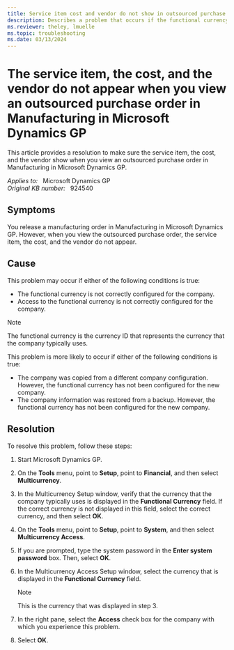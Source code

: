 ```yaml
---
title: Service item cost and vendor do not show in outsourced purchase order 
description: Describes a problem that occurs if the functional currency is not configured correctly for the company. A resolution is provided.
ms.reviewer: theley, lmuelle
ms.topic: troubleshooting
ms.date: 03/13/2024
---
```

# The service item, the cost, and the vendor do not appear when you view an outsourced purchase order in Manufacturing in Microsoft Dynamics GP

This article provides a resolution to make sure the service item, the cost, and the vendor show when you view an outsourced purchase order in Manufacturing in Microsoft Dynamics GP.

_Applies to:_ &nbsp; Microsoft Dynamics GP  
_Original KB number:_ &nbsp; 924540

## Symptoms

You release a manufacturing order in Manufacturing in Microsoft Dynamics GP. However, when you view the outsourced purchase order, the service item, the cost, and the vendor do not appear.

## Cause

This problem may occur if either of the following conditions is true:

- The functional currency is not correctly configured for the company.
- Access to the functional currency is not correctly configured for the company.

> [!NOTE]
> The functional currency is the currency ID that represents the currency that the company typically uses.

This problem is more likely to occur if either of the following conditions is true:

- The company was copied from a different company configuration. However, the functional currency has not been configured for the new company.
- The company information was restored from a backup. However, the functional currency has not been configured for the new company.

## Resolution

To resolve this problem, follow these steps:

1. Start Microsoft Dynamics GP.
2. On the **Tools** menu, point to **Setup**, point to **Financial**, and then select **Multicurrency**.
3. In the Multicurrency Setup window, verify that the currency that the company typically uses is displayed in the **Functional Currency** field. If the correct currency is not displayed in this field, select the correct currency, and then select **OK**.
4. On the **Tools** menu, point to **Setup**, point to **System**, and then select **Multicurrency Access**.
5. If you are prompted, type the system password in the **Enter system password** box. Then, select **OK**.
6. In the Multicurrency Access Setup window, select the currency that is displayed in the **Functional Currency** field.

    > [!NOTE]
    > This is the currency that was displayed in step 3.

7. In the right pane, select the **Access** check box for the company with which you experience this problem.
8. Select **OK**.

